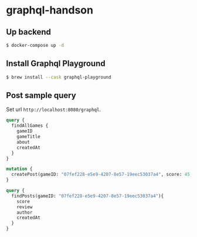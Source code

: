 # graphql-handson

## Up backend

```sh
$ docker-compose up -d
```

## Install Graphql Playground

```sh
$ brew install --cask graphql-playground
```

## Post sample query

Set url `http://localhost:8080/graphql`.

```graphql
query {
  findAllGames {
    gameID
    gameTitle
    about
    createdAt
  }
}
```

```graphql
mutation {
  createPost(gameID: "07fef228-e5e9-4207-8e57-19eec53037a4", score: 45, review: "クソゲ")
}
```

```graphql
query {
  findPosts(gameID: "07fef228-e5e9-4207-8e57-19eec53037a4"){
    score
    review
    author
    createdAt
  }
}
```
